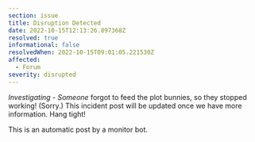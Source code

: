 ```yaml
---
section: issue
title: Disruption Detected
date: 2022-10-15T12:13:26.897368Z
resolved: true
informational: false
resolvedWhen: 2022-10-15T09:01:05.221530Z
affected:
  - Forum
severity: disrupted
---
```

*Investigating* - _Someone_ forgot to feed the plot bunnies, so they stopped working! (Sorry.) This incident post will be updated once we have more information. Hang tight!

This is an automatic post by a monitor bot.
        
